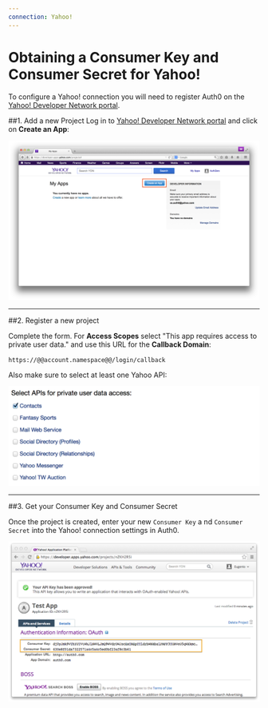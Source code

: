 ```yaml
---
connection: Yahoo!
---
```


# Obtaining a Consumer Key and Consumer Secret for Yahoo!

To configure a Yahoo! connection you will need to register Auth0 on the [Yahoo! Developer Network portal](https://developer.yahoo.com/).

##1. Add a new Project
Log in to [Yahoo! Developer Network portal](https://developer.yahoo.com/) and click on __Create an App__:

![](/media/articles/connections/social/yahoo/yahoo-register-1.png)

---

##2. Register a new project

Complete the form. For __Access Scopes__ select "This app requires access to private user data." and use this URL for the __Callback Domain__:

	https://@@account.namespace@@/login/callback

Also make sure to select at least one Yahoo API:

![](/media/articles/connections/social/yahoo/yahoo-register-3.png)

---

##3. Get your Consumer Key and Consumer Secret

Once the project is created, enter your new `Consumer Key` a  nd `Consumer Secret` into the Yahoo! connection settings in Auth0.

![](/media/articles/connections/social/yahoo/yahoo-register-2.png)
